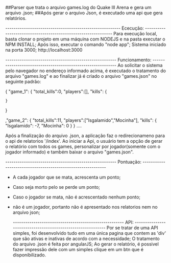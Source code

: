   ##Parser que trata o arquivo games.log do Quake III Arena e gera um arquivo .json;
  ##Após gerar o arquivo Json, é executado uma api que gera relatórios.


-------------------------------------------------------- Ececução: --------------------------------------------------------------
  Para execução local, basta clonar o projeto em uma máquina com NODEJS e na pasta executar o NPM INSTALL;
  Após isso, executar o comando "node app";
  Sistema iniciado na porta 3000;
  http://localhost:3000



------------------------------------------------------ Funcionamento: ------------------------------------------------------------
  Ao solicitar o sistema pelo navegador no endereço informado acima, é executado o tratamento do arquivo "games.log" e ao finalizar já é criado o arquivo "games.json" no seguinte padrão:

{
"game_1": {
    "total_kills":0,
    "players":[],
    "kills": {

    }
  }

,"game_2": {
    "total_kills":11,
    "players":["Isgalamido","Mocinha"],
    "kills": {
      "Isgalamido": -7,
      "Mocinha": 0
    }
  }
  ....
  
  Após a finalização do arquivo .json, a aplicação faz o redirecionameno para o api de relatorios '/index'.
  Ao iniciar a Api, o usuário tem a opção de gerar o relatório com todos os games, personalizar por jogador(somente com o jogador informado) e também baixar o arquivo "games.json".
  
  
  
  ------------------------------------------------------ Pontuação: ------------------------------------------------------------
  * A cada jogador que se mata, acrescenta um ponto;
  * Caso seja morto pelo <world> se perde um ponto; 
  * Caso o jogador se mata, não é acrescentado nenhum ponto;
  * <world> não é um jogador, portanto não é apresentado nos relatorios nem no arquivo json;
  
  
  
    ------------------------------------------------------ API: ------------------------------------------------------------
  Por se tratar de uma API simples, foi desenvolvido tudo em uma única pagina que contem as 'div' que são ativas e inativas de acordo com a necessidade;
  O tratamento do arquivo .json é feita por angularJS;
  Ao gerar o relatório, é possivel fazer impressão dele com um simples clique em um btn que é disponibilizado.
